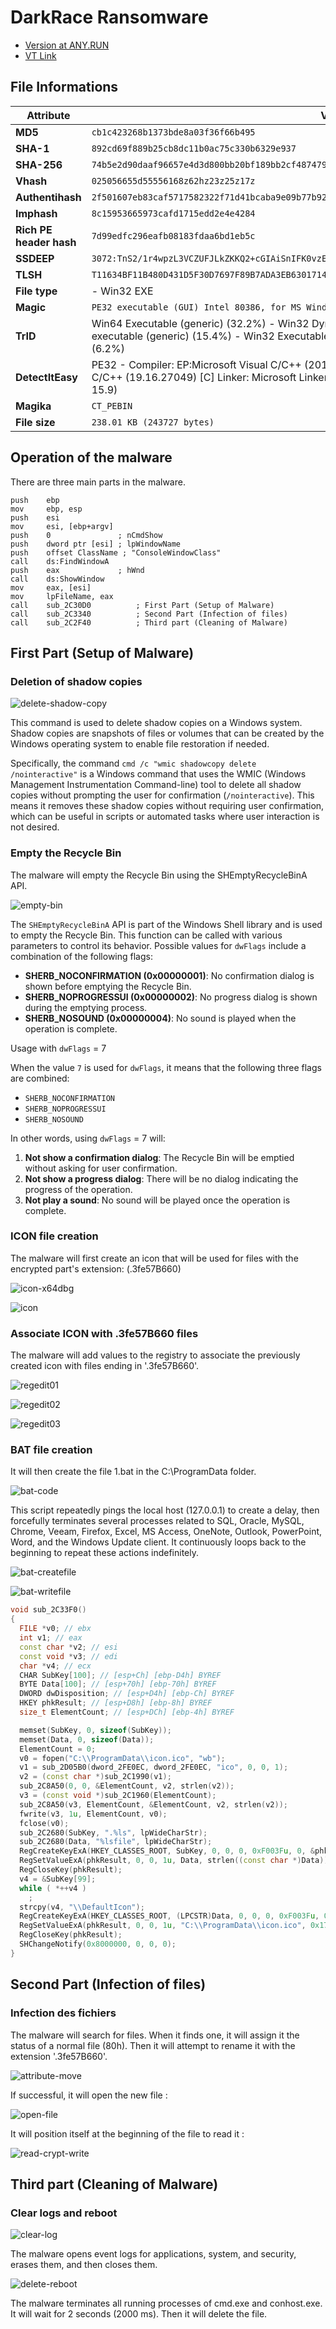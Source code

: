 # DarkRace Ransomware

* [Version at ANY.RUN](https://app.any.run/tasks/49c52e34-2995-40e6-ae57-779f176fd179)
* [VT Link](https://www.virustotal.com/gui/file/74b5e2d90daaf96657e4d3d800bb20bf189bb2cf487479ea0facaf6182e0d1d3)

## File Informations

| **Attribute**              | **Value**                                                                                                                                       |
|----------------------------|-------------------------------------------------------------------------------------------------------------------------------------------------|
| **MD5**                    | `cb1c423268b1373bde8a03f36f66b495`                                                                                                              |
| **SHA-1**                  | `892cd69f889b25cb8dc11b0ac75c330b6329e937`                                                                                                      |
| **SHA-256**                | `74b5e2d90daaf96657e4d3d800bb20bf189bb2cf487479ea0facaf6182e0d1d3`                                                                              |
| **Vhash**                  | `025056655d55556168z62hz23z25z17z`                                                                                                              |
| **Authentihash**           | `2f501607eb83caf5717582322f71d41bcaba9e09b77b92f6d18e799df9cfa5c9`                                                                              |
| **Imphash**                | `8c15953665973cafd1715edd2e4e4284`                                                                                                              |
| **Rich PE header hash**    | `7d99edfc296eafb08183fdaa6bd1eb5c`                                                                                                              |
| **SSDEEP**                 | `3072:TnS2/1r4wpzL3VCZUFJLkZKKQ2+cGIAiSnIFK0vzEwYfidYjXzxeyYZwx4iE:7S6r4EzLUCzkFQOG7iSnIRYKKDx/E`                                               |
| **TLSH**                   | `T11634BF11B480D431D5F30D7697F89B7ADA3EB630171496EB53D4062ADE243E2B23EA1B`                                                                      |
| **File type**              | - Win32 EXE                                                               |
| **Magic**                  | `PE32 executable (GUI) Intel 80386, for MS Windows`                                                                                             |
| **TrID**                   | Win64 Executable (generic) (32.2%) - Win32 Dynamic Link Library (generic) (20.1%) - Win16 NE executable (generic) (15.4%) - Win32 Executable (generic) (13.7%) - OS/2 Executable (generic) (6.2%) |
| **DetectItEasy**           | PE32 - Compiler: EP:Microsoft Visual C/C++ (2017 v.15.5-6) [EXE32] - Compiler: Microsoft Visual C/C++ (19.16.27049) [C] Linker: Microsoft Linker (14.16.27049) - Tool: Visual Studio (2017 version 15.9) |
| **Magika**                 | `CT_PEBIN`                                                                                                                                      |
| **File size**              | `238.01 KB (243727 bytes)`                                                                                                                      |

## Operation of the malware

There are three main parts in the malware.

```assembly
push    ebp
mov     ebp, esp
push    esi
mov     esi, [ebp+argv]
push    0               ; nCmdShow
push    dword ptr [esi] ; lpWindowName
push    offset ClassName ; "ConsoleWindowClass"
call    ds:FindWindowA
push    eax             ; hWnd
call    ds:ShowWindow
mov     eax, [esi]
mov     lpFileName, eax
call    sub_2C30D0          ; First Part (Setup of Malware)
call    sub_2C3340          ; Second Part (Infection of files)
call    sub_2C2F40          ; Third part (Cleaning of Malware)
```

## First Part (Setup of Malware) 


### Deletion of shadow copies

![delete-shadow-copy](/images/darkrace/delete-shadow-copy.png)

This command is used to delete shadow copies on a Windows system. Shadow copies are snapshots of files or volumes that can be created by the Windows operating system to enable file restoration if needed.

Specifically, the command `cmd /c "wmic shadowcopy delete /nointeractive"` is a Windows command that uses the WMIC (Windows Management Instrumentation Command-line) tool to delete all shadow copies without prompting the user for confirmation (`/nointeractive`). This means it removes these shadow copies without requiring user confirmation, which can be useful in scripts or automated tasks where user interaction is not desired.

### Empty the Recycle Bin

The malware will empty the Recycle Bin using the SHEmptyRecycleBinA API.

![empty-bin](/images/darkrace/empty-bin.png)

The `SHEmptyRecycleBinA` API is part of the Windows Shell library and is used to empty the Recycle Bin. This function can be called with various parameters to control its behavior.
Possible values for `dwFlags` include a combination of the following flags:

-   **SHERB_NOCONFIRMATION (0x00000001)**: No confirmation dialog is shown before emptying the Recycle Bin.
-   **SHERB_NOPROGRESSUI (0x00000002)**: No progress dialog is shown during the emptying process.
-   **SHERB_NOSOUND (0x00000004)**: No sound is played when the operation is complete.

Usage with `dwFlags` = 7

When the value `7` is used for `dwFlags`, it means that the following three flags are combined:

-   `SHERB_NOCONFIRMATION`
-   `SHERB_NOPROGRESSUI`
-   `SHERB_NOSOUND`

In other words, using `dwFlags` = 7 will:

1.  **Not show a confirmation dialog**: The Recycle Bin will be emptied without asking for user confirmation.
2.  **Not show a progress dialog**: There will be no dialog indicating the progress of the operation.
3.  **Not play a sound**: No sound will be played once the operation is complete.

### ICON file creation

The malware will first create an icon that will be used for files with the encrypted part's extension: (.3fe57B660)

![icon-x64dbg](/images/darkrace/icone-x64dbg.png)

![icon](/images/darkrace/icone.png)

### Associate ICON with .3fe57B660 files

The malware will add values to the registry to associate the previously created icon with files ending in '.3fe57B660'.

![regedit01](/images/darkrace/regedit01.png)

![regedit02](/images/darkrace/regedit02.png)

![regedit03](/images/darkrace/regedit03.png)

### BAT file creation

It will then create the file 1.bat in the C:\ProgramData folder.

![bat-code](/images/darkrace/bat-code.png)

This script repeatedly pings the local host (127.0.0.1) to create a delay, then forcefully terminates several processes related to SQL, Oracle, MySQL, Chrome, Veeam, Firefox, Excel, MS Access, OneNote, Outlook, PowerPoint, Word, and the Windows Update client. It continuously loops back to the beginning to repeat these actions indefinitely.

![bat-createfile](/images/darkrace/bat-createfile.png)

![bat-writefile](/images/darkrace/bat-writefile.png)

```cpp
void sub_2C33F0()
{
  FILE *v0; // ebx
  int v1; // eax
  const char *v2; // esi
  const void *v3; // edi
  char *v4; // ecx
  CHAR SubKey[100]; // [esp+Ch] [ebp-D4h] BYREF
  BYTE Data[100]; // [esp+70h] [ebp-70h] BYREF
  DWORD dwDisposition; // [esp+D4h] [ebp-Ch] BYREF
  HKEY phkResult; // [esp+D8h] [ebp-8h] BYREF
  size_t ElementCount; // [esp+DCh] [ebp-4h] BYREF

  memset(SubKey, 0, sizeof(SubKey));
  memset(Data, 0, sizeof(Data));
  ElementCount = 0;
  v0 = fopen("C:\\ProgramData\\icon.ico", "wb");
  v1 = sub_2D05B0(dword_2FE0EC, dword_2FE0EC, "ico", 0, 0, 1);
  v2 = (const char *)sub_2C1990(v1);
  sub_2C8A50(0, 0, &ElementCount, v2, strlen(v2));
  v3 = (const void *)sub_2C1960(ElementCount);
  sub_2C8A50(v3, ElementCount, &ElementCount, v2, strlen(v2));
  fwrite(v3, 1u, ElementCount, v0);
  fclose(v0);
  sub_2C2680(SubKey, ".%ls", lpWideCharStr);
  sub_2C2680(Data, "%lsfile", lpWideCharStr);
  RegCreateKeyExA(HKEY_CLASSES_ROOT, SubKey, 0, 0, 0, 0xF003Fu, 0, &phkResult, &dwDisposition);
  RegSetValueExA(phkResult, 0, 0, 1u, Data, strlen((const char *)Data));
  RegCloseKey(phkResult);
  v4 = &SubKey[99];
  while ( *++v4 )
    ;
  strcpy(v4, "\\DefaultIcon");
  RegCreateKeyExA(HKEY_CLASSES_ROOT, (LPCSTR)Data, 0, 0, 0, 0xF003Fu, 0, &phkResult, &dwDisposition);
  RegSetValueExA(phkResult, 0, 0, 1u, "C:\\ProgramData\\icon.ico", 0x17u);
  RegCloseKey(phkResult);
  SHChangeNotify(0x8000000, 0, 0, 0);
}
```

## Second Part (Infection of files)

### Infection des fichiers

The malware will search for files. When it finds one, it will assign it the status of a normal file (80h). Then it will attempt to rename it with the extension '.3fe57B660'.

![attribute-move](/images/darkrace/attribute-move.png)

If successful, it will open the new file :

![open-file](/images/darkrace/open-file.png)

It will position itself at the beginning of the file to read it :

![read-crypt-write](/images/darkrace/read-crypt-write.png)

## Third part (Cleaning of Malware)

### Clear logs and reboot

![clear-log](/images/darkrace/clear-log.png)

The malware opens event logs for applications, system, and security, erases them, and then closes them.

![delete-reboot](/images/darkrace/delete-reboot.png)

The malware terminates all running processes of cmd.exe and conhost.exe. It will wait for 2 seconds (2000 ms). Then it will delete the file.
